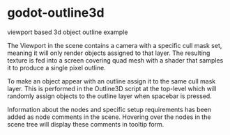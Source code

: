 # godot-outline3d
viewport based 3d object outline example

The Viewport in the scene contains a camera with a specific cull mask set, meaning it will only render objects assigned to that layer. The resulting texture is fed into a screen covering quad mesh with a shader that samples it to produce a single pixel outline. 

To make an object appear with an outline assign it to the same cull mask layer. This is performed in the Outline3D script at the top-level which will randomly assign objects to the outline layer when spacebar is pressed. 

Information about the nodes and specific setup requirements has been added as node comments in the scene. Hovering over the nodes in the scene tree will display these comments in tooltip form.

